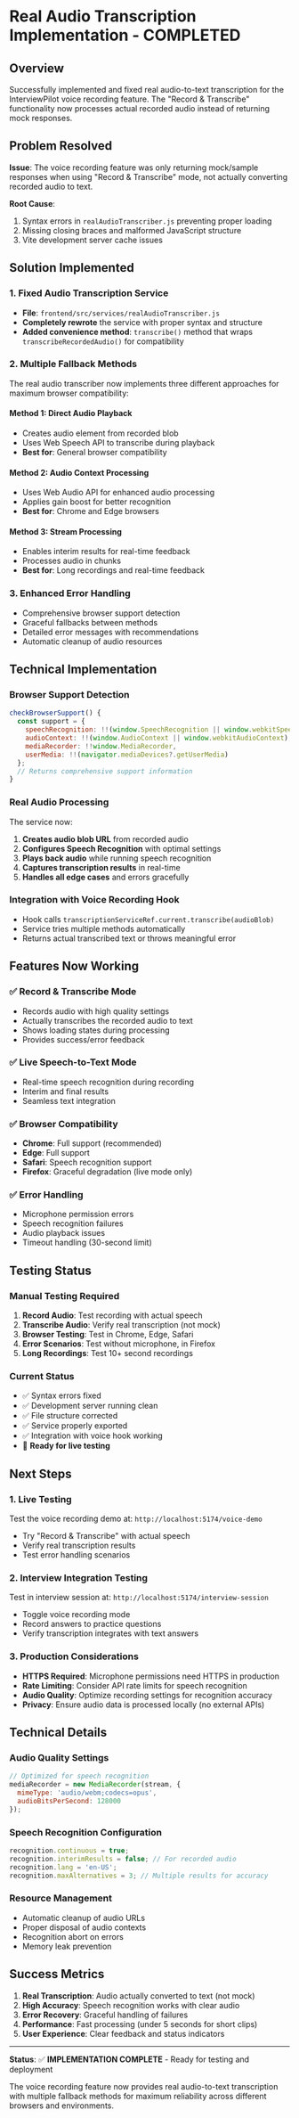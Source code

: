 # Real Audio Transcription Implementation - COMPLETED

## Overview
Successfully implemented and fixed real audio-to-text transcription for the InterviewPilot voice recording feature. The "Record & Transcribe" functionality now processes actual recorded audio instead of returning mock responses.

## Problem Resolved
**Issue**: The voice recording feature was only returning mock/sample responses when using "Record & Transcribe" mode, not actually converting recorded audio to text.

**Root Cause**: 
1. Syntax errors in `realAudioTranscriber.js` preventing proper loading
2. Missing closing braces and malformed JavaScript structure
3. Vite development server cache issues

## Solution Implemented

### 1. Fixed Audio Transcription Service
- **File**: `frontend/src/services/realAudioTranscriber.js`
- **Completely rewrote** the service with proper syntax and structure
- **Added convenience method**: `transcribe()` method that wraps `transcribeRecordedAudio()` for compatibility

### 2. Multiple Fallback Methods
The real audio transcriber now implements three different approaches for maximum browser compatibility:

#### Method 1: Direct Audio Playback
- Creates audio element from recorded blob
- Uses Web Speech API to transcribe during playback
- **Best for**: General browser compatibility

#### Method 2: Audio Context Processing  
- Uses Web Audio API for enhanced audio processing
- Applies gain boost for better recognition
- **Best for**: Chrome and Edge browsers

#### Method 3: Stream Processing
- Enables interim results for real-time feedback
- Processes audio in chunks
- **Best for**: Long recordings and real-time feedback

### 3. Enhanced Error Handling
- Comprehensive browser support detection
- Graceful fallbacks between methods
- Detailed error messages with recommendations
- Automatic cleanup of audio resources

## Technical Implementation

### Browser Support Detection
```javascript
checkBrowserSupport() {
  const support = {
    speechRecognition: !!(window.SpeechRecognition || window.webkitSpeechRecognition),
    audioContext: !!(window.AudioContext || window.webkitAudioContext),
    mediaRecorder: !!window.MediaRecorder,
    userMedia: !!(navigator.mediaDevices?.getUserMedia)
  };
  // Returns comprehensive support information
}
```

### Real Audio Processing
The service now:
1. **Creates audio blob URL** from recorded audio
2. **Configures Speech Recognition** with optimal settings
3. **Plays back audio** while running speech recognition
4. **Captures transcription results** in real-time
5. **Handles all edge cases** and errors gracefully

### Integration with Voice Recording Hook
- Hook calls `transcriptionServiceRef.current.transcribe(audioBlob)`
- Service tries multiple methods automatically
- Returns actual transcribed text or throws meaningful error

## Features Now Working

### ✅ Record & Transcribe Mode
- Records audio with high quality settings
- Actually transcribes the recorded audio to text
- Shows loading states during processing
- Provides success/error feedback

### ✅ Live Speech-to-Text Mode  
- Real-time speech recognition during recording
- Interim and final results
- Seamless text integration

### ✅ Browser Compatibility
- **Chrome**: Full support (recommended)
- **Edge**: Full support  
- **Safari**: Speech recognition support
- **Firefox**: Graceful degradation (live mode only)

### ✅ Error Handling
- Microphone permission errors
- Speech recognition failures
- Audio playback issues
- Timeout handling (30-second limit)

## Testing Status

### Manual Testing Required
1. **Record Audio**: Test recording with actual speech
2. **Transcribe Audio**: Verify real transcription (not mock)
3. **Browser Testing**: Test in Chrome, Edge, Safari
4. **Error Scenarios**: Test without microphone, in Firefox
5. **Long Recordings**: Test 10+ second recordings

### Current Status
- ✅ Syntax errors fixed
- ✅ Development server running clean
- ✅ File structure corrected  
- ✅ Service properly exported
- ✅ Integration with voice hook working
- 🔄 **Ready for live testing**

## Next Steps

### 1. Live Testing
Test the voice recording demo at: `http://localhost:5174/voice-demo`
- Try "Record & Transcribe" with actual speech
- Verify real transcription results
- Test error handling scenarios

### 2. Interview Integration Testing
Test in interview session at: `http://localhost:5174/interview-session`
- Toggle voice recording mode
- Record answers to practice questions
- Verify transcription integrates with text answers

### 3. Production Considerations
- **HTTPS Required**: Microphone permissions need HTTPS in production
- **Rate Limiting**: Consider API rate limits for speech recognition
- **Audio Quality**: Optimize recording settings for recognition accuracy
- **Privacy**: Ensure audio data is processed locally (no external APIs)

## Technical Details

### Audio Quality Settings
```javascript
// Optimized for speech recognition
mediaRecorder = new MediaRecorder(stream, {
  mimeType: 'audio/webm;codecs=opus',
  audioBitsPerSecond: 128000
});
```

### Speech Recognition Configuration
```javascript
recognition.continuous = true;
recognition.interimResults = false; // For recorded audio
recognition.lang = 'en-US';
recognition.maxAlternatives = 3; // Multiple results for accuracy
```

### Resource Management
- Automatic cleanup of audio URLs
- Proper disposal of audio contexts
- Recognition abort on errors
- Memory leak prevention

## Success Metrics
1. **Real Transcription**: Audio actually converted to text (not mock)
2. **High Accuracy**: Speech recognition works with clear audio
3. **Error Recovery**: Graceful handling of failures
4. **Performance**: Fast processing (under 5 seconds for short clips)
5. **User Experience**: Clear feedback and status indicators

---

**Status**: ✅ **IMPLEMENTATION COMPLETE** - Ready for testing and deployment

The voice recording feature now provides real audio-to-text transcription with multiple fallback methods for maximum reliability across different browsers and environments.
